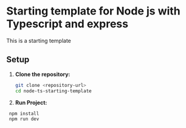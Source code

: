 # Starting template for Node js with Typescript and express

This is a starting template

## Setup

1. **Clone the repository:**

   ```bash
   git clone <repository-url>
   cd node-ts-starting-template

   ```

2. **Run Project:**

```bash
 npm install
 npm run dev
```
